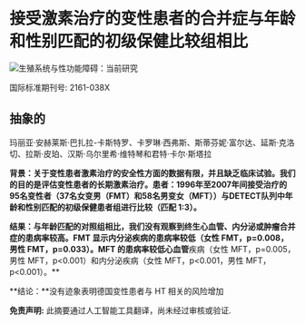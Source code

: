 # 接受激素治疗的变性患者的合并症与年龄和性别匹配的初级保健比较组相比

![生殖系统与性功能障碍：当前研究](https://www.longdom.org/admin/headers/reproductive-system--sexual-disorders-current-research-logo.svg)

国际标准期刊号: 2161-038X

## 抽象的

玛丽亚·安赫莱斯·巴扎拉-卡斯特罗、卡罗琳·西弗斯、斯蒂芬妮·富尔达、延斯·克洛切、拉斯·皮珀、汉斯·乌尔里希·维特琴和君特·卡尔·斯塔拉

**背景：关于变性患者激素治疗的安全性方面的数据有限，并且缺乏临床试验。我们的目的是评估变性患者的长期激素治疗。患者：1996年至2007年间接受治疗的95名变性者（37名女变男（FMT）和58名男变女（MFT））与DETECT队列中年龄和性别匹配的初级保健患者组进行比较（匹配 1:3）。**

**结果：**与年龄匹配的对照组相比，我们没有观察到终生心血管、内分泌或肿瘤合并症的患病率较高。**FMT 显示内分泌**疾病的患病率较低（女性 FMT，p=0.008，男性 FMT，p=0.033）。MFT 的患病率较低**心血管**疾病（女性 MFT，p=0.005，男性 MFT，p<0.001）和内分泌疾病（女性 MFT，p<0.001，男性 MFT，p<0.001）。**

**结论：**没有迹象表明德国变性患者与 HT 相关的风险增加

**免责声明:** 此摘要通过人工智能工具翻译，尚未经过审核或验证.